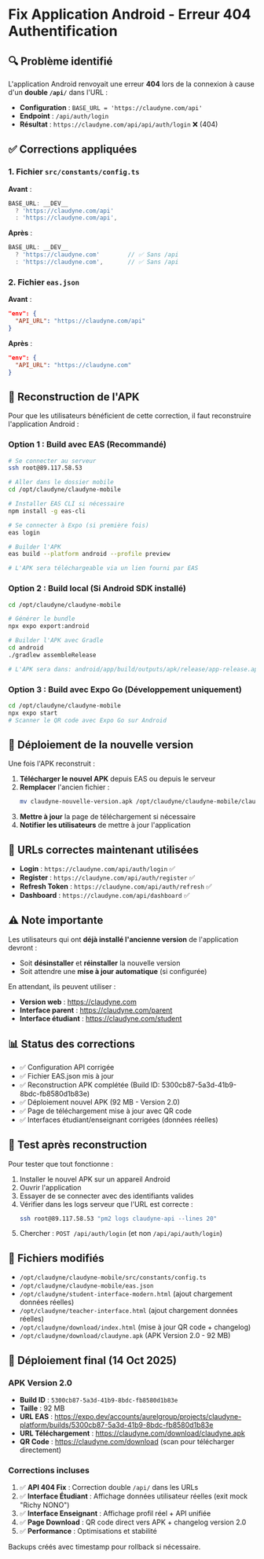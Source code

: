 # Fix Application Android - Erreur 404 Authentification

## 🔍 Problème identifié

L'application Android renvoyait une erreur **404** lors de la connexion à cause d'un **double `/api/`** dans l'URL :

- **Configuration** : `BASE_URL = 'https://claudyne.com/api'`
- **Endpoint** : `/api/auth/login`
- **Résultat** : `https://claudyne.com/api/api/auth/login` ❌ (404)

## ✅ Corrections appliquées

### 1. Fichier `src/constants/config.ts`

**Avant** :
```typescript
BASE_URL: __DEV__
  ? 'https://claudyne.com/api'
  : 'https://claudyne.com/api',
```

**Après** :
```typescript
BASE_URL: __DEV__
  ? 'https://claudyne.com'        // ✅ Sans /api
  : 'https://claudyne.com',       // ✅ Sans /api
```

### 2. Fichier `eas.json`

**Avant** :
```json
"env": {
  "API_URL": "https://claudyne.com/api"
}
```

**Après** :
```json
"env": {
  "API_URL": "https://claudyne.com"
}
```

## 📱 Reconstruction de l'APK

Pour que les utilisateurs bénéficient de cette correction, il faut reconstruire l'application Android :

### Option 1 : Build avec EAS (Recommandé)

```bash
# Se connecter au serveur
ssh root@89.117.58.53

# Aller dans le dossier mobile
cd /opt/claudyne/claudyne-mobile

# Installer EAS CLI si nécessaire
npm install -g eas-cli

# Se connecter à Expo (si première fois)
eas login

# Builder l'APK
eas build --platform android --profile preview

# L'APK sera téléchargeable via un lien fourni par EAS
```

### Option 2 : Build local (Si Android SDK installé)

```bash
cd /opt/claudyne/claudyne-mobile

# Générer le bundle
npx expo export:android

# Builder l'APK avec Gradle
cd android
./gradlew assembleRelease

# L'APK sera dans: android/app/build/outputs/apk/release/app-release.apk
```

### Option 3 : Build avec Expo Go (Développement uniquement)

```bash
cd /opt/claudyne/claudyne-mobile
npx expo start
# Scanner le QR code avec Expo Go sur Android
```

## 🚀 Déploiement de la nouvelle version

Une fois l'APK reconstruit :

1. **Télécharger le nouvel APK** depuis EAS ou depuis le serveur
2. **Remplacer** l'ancien fichier :
   ```bash
   mv claudyne-nouvelle-version.apk /opt/claudyne/claudyne-mobile/claudyne-latest.apk
   ```
3. **Mettre à jour** la page de téléchargement si nécessaire
4. **Notifier les utilisateurs** de mettre à jour l'application

## 🔗 URLs correctes maintenant utilisées

- **Login** : `https://claudyne.com/api/auth/login` ✅
- **Register** : `https://claudyne.com/api/auth/register` ✅
- **Refresh Token** : `https://claudyne.com/api/auth/refresh` ✅
- **Dashboard** : `https://claudyne.com/api/dashboard` ✅

## ⚠️ Note importante

Les utilisateurs qui ont **déjà installé l'ancienne version** de l'application devront :
- Soit **désinstaller** et **réinstaller** la nouvelle version
- Soit attendre une **mise à jour automatique** (si configurée)

En attendant, ils peuvent utiliser :
- **Version web** : https://claudyne.com
- **Interface parent** : https://claudyne.com/parent
- **Interface étudiant** : https://claudyne.com/student

## 📊 Status des corrections

- ✅ Configuration API corrigée
- ✅ Fichier EAS.json mis à jour
- ✅ Reconstruction APK complétée (Build ID: 5300cb87-5a3d-41b9-8bdc-fb8580d1b83e)
- ✅ Déploiement nouvel APK (92 MB - Version 2.0)
- ✅ Page de téléchargement mise à jour avec QR code
- ✅ Interfaces étudiant/enseignant corrigées (données réelles)

## 🧪 Test après reconstruction

Pour tester que tout fonctionne :

1. Installer le nouvel APK sur un appareil Android
2. Ouvrir l'application
3. Essayer de se connecter avec des identifiants valides
4. Vérifier dans les logs serveur que l'URL est correcte :
   ```bash
   ssh root@89.117.58.53 "pm2 logs claudyne-api --lines 20"
   ```
5. Chercher : `POST /api/auth/login` (et non `/api/api/auth/login`)

## 📝 Fichiers modifiés

- `/opt/claudyne/claudyne-mobile/src/constants/config.ts`
- `/opt/claudyne/claudyne-mobile/eas.json`
- `/opt/claudyne/student-interface-modern.html` (ajout chargement données réelles)
- `/opt/claudyne/teacher-interface.html` (ajout chargement données réelles)
- `/opt/claudyne/download/index.html` (mise à jour QR code + changelog)
- `/opt/claudyne/download/claudyne.apk` (APK Version 2.0 - 92 MB)

## 🎯 Déploiement final (14 Oct 2025)

### APK Version 2.0
- **Build ID** : `5300cb87-5a3d-41b9-8bdc-fb8580d1b83e`
- **Taille** : 92 MB
- **URL EAS** : https://expo.dev/accounts/aurelgroup/projects/claudyne-platform/builds/5300cb87-5a3d-41b9-8bdc-fb8580d1b83e
- **URL Téléchargement** : https://claudyne.com/download/claudyne.apk
- **QR Code** : https://claudyne.com/download (scan pour télécharger directement)

### Corrections incluses
1. ✅ **API 404 Fix** : Correction double `/api/` dans les URLs
2. ✅ **Interface Étudiant** : Affichage données utilisateur réelles (exit mock "Richy NONO")
3. ✅ **Interface Enseignant** : Affichage profil réel + API unifiée
4. ✅ **Page Download** : QR code direct vers APK + changelog version 2.0
5. ✅ **Performance** : Optimisations et stabilité

Backups créés avec timestamp pour rollback si nécessaire.
